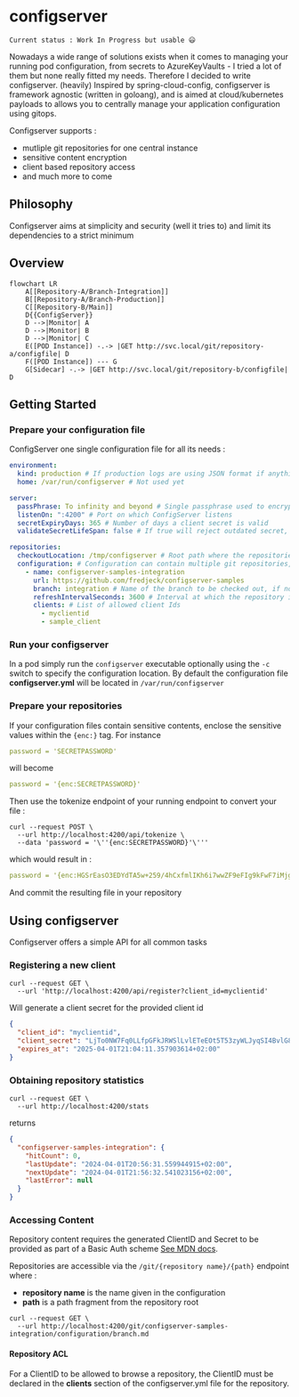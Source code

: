 # configserver

```
Current status : Work In Progress but usable 😃
```

Nowadays a wide range of solutions exists when it comes to managing your running pod configuration, from secrets to AzureKeyVaults - I tried a lot of them but none really fitted my needs. Therefore I decided to write configserver.
(heavily) Inspired by spring-cloud-config, configserver is framework agnostic (written in goloang), and is aimed at cloud/kubernetes payloads to allows you to centrally manage your application configuration using gitops.

Configserver supports :

- mutliple git repositories for one central instance
- sensitive content encryption
- client based repository access
- and much more to come

## Philosophy

Configserver aims at simplicity and security (well it tries to) and limit its dependencies to a strict minimum

## Overview

```mermaid
flowchart LR
    A[[Repository-A/Branch-Integration]] 
    B[[Repository-A/Branch-Production]] 
    C[[Repository-B/Main]] 
    D{{ConfigServer}}
    D -->|Monitor| A
    D -->|Monitor| B
    D -->|Monitor| C
    E([POD Instance]) -.-> |GET http://svc.local/git/repository-a/configfile| D
    F([POD Instance]) --- G 
    G[Sidecar] -.-> |GET http://svc.local/git/repository-b/configfile| D
```

## Getting Started

### Prepare your configuration file

ConfigServer one single configuration file for all its needs :

```yaml
environment:
  kind: production # If production logs are using JSON format if anything else logs are human readable
  home: /var/run/configserver # Not used yet

server:
  passPhrase: To infinity and beyond # Single passphrase used to encrypt sensitive content and generate client secrets
  listenOn: ":4200" # Port on which ConfigServer listens
  secretExpiryDays: 365 # Number of days a client secret is valid 
  validateSecretLifeSpan: false # If true will reject outdated secret, if false will only issue a warning in the logs

repositories:
  checkoutLocation: /tmp/configserver # Root path where the repositories are cloned
  configuration: # Configuration can contain multiple git repositories, they will be accessible via the /git/{name} url
    - name: configserver-samples-integration 
      url: https://github.com/fredjeck/configserver-samples
      branch: integration # Name of the branch to be checked out, if not provided defaults to main
      refreshIntervalSeconds: 3600 # Interval at which the repository is updated locally
      clients: # List of allowed client Ids
        - myclientid
        - sample_client
```

### Run your configserver

In a pod simply run the `configserver` executable optionally using the `-c` switch to specify the configuration location.
By default the configuration file **configserver.yml** will be located in `/var/run/configserver`

### Prepare your repositories

If your configuration files contain sensitive contents, enclose the sensitive values within the `{enc:}` tag. For instance
```yaml
password = 'SECRETPASSWORD'
```
will become
```yaml
password = '{enc:SECRETPASSWORD}'
```

Then use the tokenize endpoint of your running endpoint to convert your file :

```shell
curl --request POST \
  --url http://localhost:4200/api/tokenize \
  --data 'password = '\''{enc:SECRETPASSWORD}'\'''
```

which would result in :
```yaml
password = '{enc:HGSrEasO3EDYdTA5w+259/4hCxfmlIKh6i7wwZF9eFIg9kFwF7iMjg4T}'
```

And commit the resulting file in your repository

## Using configserver

Configserver offers a simple API for all common tasks

### Registering a new client

```shell
curl --request GET \
  --url 'http://localhost:4200/api/register?client_id=myclientid'
```

Will generate a client secret for the provided client id

```json
{
  "client_id": "myclientid",
  "client_secret": "LjTo0NW7Fq0LLfpGFkJRWSlLvlETeEOt5T53zyWLJyqSI4BvlG8MehGK28RoG2LCJZ2VGDO2vU6PM3MwN/5TNw==",
  "expires_at": "2025-04-01T21:04:11.357903614+02:00"
}
```

### Obtaining repository statistics

```shell
curl --request GET \
  --url http://localhost:4200/stats
```

returns

```json
{
  "configserver-samples-integration": {
    "hitCount": 0,
    "lastUpdate": "2024-04-01T20:56:31.559944915+02:00",
    "nextUpdate": "2024-04-01T21:56:32.541023156+02:00",
    "lastError": null
  }
}
```

### Accessing Content

Repository content requires the generated ClientID and Secret to be provided as part of a Basic Auth scheme [See MDN docs](https://developer.mozilla.org/en-US/docs/Web/HTTP/Authentication).

Repositories are accessible via the `/git/{repository name}/{path}` endpoint where :
- **repository name** is the name given in the configuration
- **path** is a path fragment from the repository root

```shell
curl --request GET \
  --url http://localhost:4200/git/configserver-samples-integration/configuration/branch.md
```

#### Repository ACL

For a ClientID to be allowed to browse a repository, the ClientID must be declared in the **clients** section of the configserver.yml file for the repository.
